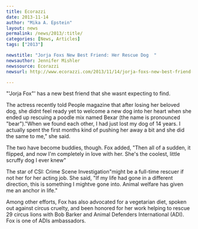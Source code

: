 ```yaml
---
title: Ecorazzi
date: 2013-11-14
author: "Mika A. Epstein"
layout: news
permalink: /news/2013/:title/
categories: [News, Articles]
tags: ["2013"]

newstitle: "Jorja Foxs New Best Friend: Her Rescue Dog  "
newsauthor: Jennifer Mishler  
newssource: Ecorazzi  
newsurl: http://www.ecorazzi.com/2013/11/14/jorja-foxs-new-best-friend-her-rescue-dog/  

---
```


"'Jorja Fox"' has a new best friend that she wasnt expecting to find.

The actress recently told People magazine that after losing her beloved dog, she didnt feel ready yet to welcome a new dog into her heart when she ended up rescuing a poodle mix named Bexar (the name is pronounced "bear")."When we found each other, I had just lost my dog of 14 years. I actually spent the first months kind of pushing her away a bit and she did the same to me," she said.

The two have become buddies, though. Fox added, "Then all of a sudden, it flipped, and now I'm completely in love with her. She's the coolest, little scruffy dog I ever knew"

The star of CSI: Crime Scene Investigation"might be a full-time rescuer if not her for her acting job. She said, "If my life had gone in a different direction, this is something I mightve gone into. Animal welfare has given me an anchor in life."

Among other efforts, Fox has also advocated for a vegetarian diet, spoken out against circus cruelty, and been honored for her work helping to rescue 29 circus lions with Bob Barker and Animal Defenders International (ADI). Fox is one of ADIs ambassadors.

